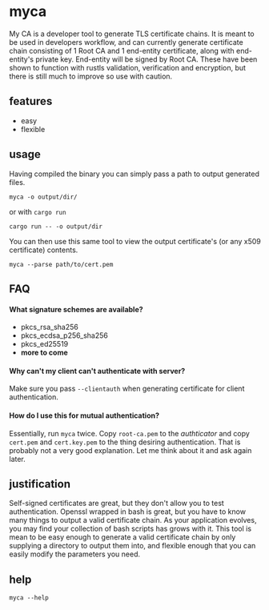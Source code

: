 # myca

My CA is a developer tool to generate TLS certificate chains. It is
meant to be used in developers workflow, and can currently generate
certificate chain consisting of 1 Root CA and 1 end-entity
certificate, along with end-entity's private key. End-entity will be
signed by Root CA. These have been shown to function with rustls
validation, verification and encryption, but there is still much to
improve so use with caution.

## features

  * easy
  * flexible

## usage
Having compiled the binary you can simply pass a path to output
generated files.

	myca -o output/dir/

or with `cargo run`

	cargo run -- -o output/dir

You can then use this same tool to view the output certificate's (or
any x509 certificate) contents.

	myca --parse path/to/cert.pem

## FAQ

#### What signature schemes are available?

  * pkcs\_rsa\_sha256
  * pkcs\_ecdsa\_p256\_sha256
  * pkcs\_ed25519
  * **more to come**

#### Why can't my client can't authenticate with server?

Make sure you pass `--clientauth` when generating certificate for
client authentication.

#### How do I use this for mutual authentication?

Essentially, run `myca` twice. Copy `root-ca.pem` to the *authticator*
and copy `cert.pem` and `cert.key.pem` to the thing desiring
authentication. That is probably not a very good explanation. Let me
think about it and ask again later.
## justification

Self-signed certificates are great, but they don't allow you to test
authentication. Openssl wrapped in bash is great, but you have to know
many things to output a valid certificate chain. As your application
evolves, you may find your collection of bash scripts has grows with
it. This tool is mean to be easy enough to generate a valid
certificate chain by only supplying a directory to output them into,
and flexible enough that you can easily modify the parameters you
need.

## help

	myca --help
